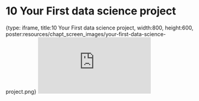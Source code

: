 # 10 Your First data science project
 
{type: iframe, title:10 Your First data science project, width:800, height:600, poster:resources/chapt_screen_images/your-first-data-science-project.png}
![](https://datatrail-jhu.github.io/00_intro/no_toc/your-first-data-science-project.html)
 

 
